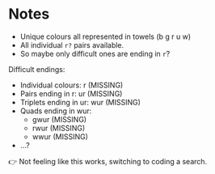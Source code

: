 # Notes

- Unique colours all represented in towels (b g r u w)
- All individual `r?` pairs available.
- So maybe only difficult ones are ending in `r`?

Difficult endings:

- Individual colours: r (MISSING)
- Pairs ending in r: ur (MISSING)
- Triplets ending in ur: wur (MISSING)
- Quads ending in wur:
    - gwur (MISSING)
    - rwur (MISSING)
    - wwur (MISSING)
- ...?

👉 Not feeling like this works, switching to coding a search.
